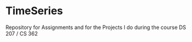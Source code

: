 # TimeSeries
Repository for Assignments and for the Projects I do during the course DS 207 / CS 362
